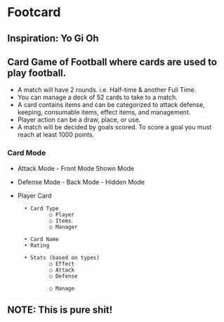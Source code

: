 # Footcard
## Inspiration: Yo Gi Oh
 
## Card Game of Football where cards are used to play football.
* A match will have 2 rounds. i.e. Half-time & another Full Time.
* You can manage a deck of 52 cards to take to a match.
* A card contains items and can be categorized to attack defense, keeping, consumable items, effect items, and management.
* Player action can be a draw, place, or use.
* A match will be decided by goals scored. To score a goal you must reach at least 1000 points.
	 

### Card Mode
* Attack Mode - Front Mode Shown Mode
* Defense Mode - Back Mode - Hidden Mode
               
* Player Card

        • Card Type
                ○ Player
                ○ Items
                ○ Manager
                 
        • Card Name
        • Rating
 
        • Stats (based on types)
                ○ Effect
                ○ Attack
                ○ Defense
        
                ○ Manage


## NOTE: This is pure shit!

